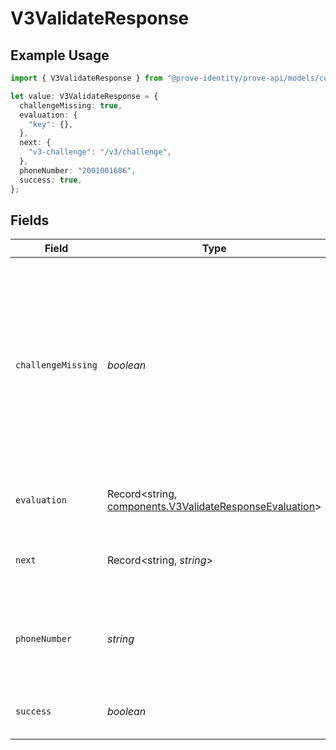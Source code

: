 # V3ValidateResponse

## Example Usage

```typescript
import { V3ValidateResponse } from "@prove-identity/prove-api/models/components";

let value: V3ValidateResponse = {
  challengeMissing: true,
  evaluation: {
    "key": {},
  },
  next: {
    "v3-challenge": "/v3/challenge",
  },
  phoneNumber: "2001001686",
  success: true,
};
```

## Fields

| Field                                                                                                                                                                                      | Type                                                                                                                                                                                       | Required                                                                                                                                                                                   | Description                                                                                                                                                                                | Example                                                                                                                                                                                    |
| ------------------------------------------------------------------------------------------------------------------------------------------------------------------------------------------ | ------------------------------------------------------------------------------------------------------------------------------------------------------------------------------------------ | ------------------------------------------------------------------------------------------------------------------------------------------------------------------------------------------ | ------------------------------------------------------------------------------------------------------------------------------------------------------------------------------------------ | ------------------------------------------------------------------------------------------------------------------------------------------------------------------------------------------ |
| `challengeMissing`                                                                                                                                                                         | *boolean*                                                                                                                                                                                  | :heavy_check_mark:                                                                                                                                                                         | True if a DOB or SSN needs to be passed in on the next step. Only applicable to Pre-Fill. If implementing Prove Identity ignore this field.<br/>It will always return false for this use case. | true                                                                                                                                                                                       |
| `evaluation`                                                                                                                                                                               | Record<string, [components.V3ValidateResponseEvaluation](../../models/components/v3validateresponseevaluation.md)>                                                                         | :heavy_minus_sign:                                                                                                                                                                         | The evaluation result for the policy                                                                                                                                                       |                                                                                                                                                                                            |
| `next`                                                                                                                                                                                     | Record<string, *string*>                                                                                                                                                                   | :heavy_check_mark:                                                                                                                                                                         | The next set of allowed calls in the same flow.                                                                                                                                            | {<br/>"v3-challenge": "/v3/challenge"<br/>}                                                                                                                                                |
| `phoneNumber`                                                                                                                                                                              | *string*                                                                                                                                                                                   | :heavy_minus_sign:                                                                                                                                                                         | The number of the mobile phone for which validation was performed.                                                                                                                         | 2001001686                                                                                                                                                                                 |
| `success`                                                                                                                                                                                  | *boolean*                                                                                                                                                                                  | :heavy_check_mark:                                                                                                                                                                         | True if the phone number was validated.                                                                                                                                                    | true                                                                                                                                                                                       |